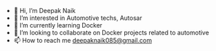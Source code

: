 - 👋 Hi, I’m Deepak Naik
- 👀 I’m interested in Automotive techs, Autosar
- 🌱 I’m currently learning Docker
- 💞️ I’m looking to collaborate on Docker projects related to automotive 
- 📫 How to reach me deepaknaik085@gmail.com

<!---
naik-deepak/naik-deepak is a ✨ special ✨ repository because its `README.md` (this file) appears on your GitHub profile.
You can click the Preview link to take a look at your changes.
--->
